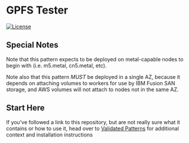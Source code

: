 # GPFS Tester

[![License](https://img.shields.io/badge/License-Apache%202.0-blue.svg)](https://opensource.org/licenses/Apache-2.0)

## Special Notes

Note that this pattern expects to be deployed on metal-capable nodes to begin with (i.e. m5.metal, cn5.metal, etc).

Note also that this pattern *MUST* be deployed in a single AZ, because it depends on attaching volumes to workers
for use by IBM Fusion SAN storage, and AWS volumes will not attach to nodes not in the same AZ.

## Start Here

If you've followed a link to this repository, but are not really sure what it contains
or how to use it, head over to [Validated Patterns](https://validatedpatterns.io)
for additional context and installation instructions

